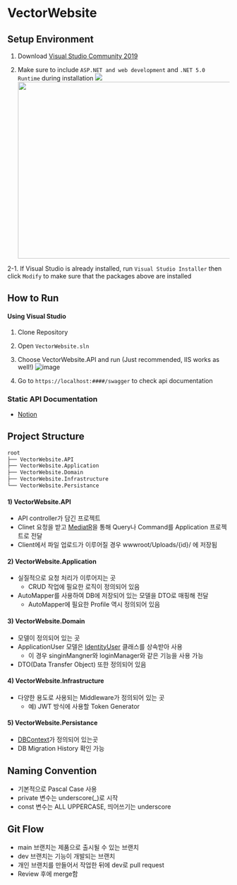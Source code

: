 # VectorWebsite

## Setup Environment

1. Download [Visual Studio Community 2019](https://visualstudio.microsoft.com/thank-you-downloading-visual-studio/?sku=Community&rel=16)

2. Make sure to include `ASP.NET and web development` and `.NET 5.0 Runtime` during installation
   <img src ="https://user-images.githubusercontent.com/43549670/134871426-9d7f86de-442e-4ba0-85e4-04d35f5167e0.png">
   <img src="https://user-images.githubusercontent.com/43549670/134871609-beeae399-e2f6-458f-bfa8-9ff45deb796d.png" width="600" height="400">

2-1. If Visual Studio is already installed, run `Visual Studio Installer` then click `Modify` to make sure that the packages above are installed

## How to Run

#### Using Visual Studio

1. Clone Repository

2. Open `VectorWebsite.sln`

3. Choose VectorWebsite.API and run (Just recommended, IIS works as well!)
   ![image](https://user-images.githubusercontent.com/43549670/134863263-fa8fe530-86a8-47cc-afc8-924efd15bbf0.png)

4. Go to `https://localhost:####/swagger` to check api documentation

### Static API Documentation

- [Notion](https://marked-cotton-e01.notion.site/API-Docs-6deddf14ce384936abd9f5dfba40e4c3)

## Project Structure

```bash
root
├── VectorWebsite.API
├── VectorWebsite.Application
├── VectorWebsite.Domain
├── VectorWebsite.Infrastructure
└── VectorWebsite.Persistance
```

#### 1) VectorWebsite.API

- API controller가 담긴 프로젝트
- Clinet 요청을 받고 [MediatR](https://medium.com/@ducmeit/net-core-using-cqrs-pattern-with-mediatr-part-1-55557e90931b)을 통해 Query나 Command를 Application 프로젝트로 전달
- Client에서 파일 업로드가 이루어질 경우 wwwroot/Uploads/{id}/ 에 저장됨

#### 2) VectorWebsite.Application

- 실질적으로 요청 처리가 이루어지는 곳
  - CRUD 작업에 필요한 로직이 정의되어 있음
- AutoMapper를 사용하여 DB에 저장되어 있는 모델을 DTO로 매핑해 전달
  - AutoMapper에 필요한 Profile 역시 정의되어 있음

#### 3) VectorWebsite.Domain

- 모델이 정의되어 있는 곳
- ApplicationUser 모델은 [IdentityUser](https://docs.microsoft.com/ko-kr/dotnet/api/microsoft.aspnetcore.identity.entityframeworkcore.identityuser?view=aspnetcore-1.1) 클래스를 상속받아 사용
  - 이 경우 singinMangner와 loginManager와 같은 기능을 사용 가능
- DTO(Data Transfer Object) 또한 정의되어 있음

#### 4) VectorWebsite.Infrastructure

- 다양한 용도로 사용되는 Middleware가 정의되어 있는 곳
  - 예) JWT 방식에 사용할 Token Generator

#### 5) VectorWebsite.Persistance

- [DBContext](https://docs.microsoft.com/ko-kr/dotnet/api/system.data.entity.dbcontext?view=entity-framework-6.2.0)가 정의되어 있는곳
- DB Migration History 확인 가능

## Naming Convention

- 기본적으로 Pascal Case 사용
- private 변수는 underscore(\_)로 시작
- const 변수는 ALL UPPERCASE, 띄어쓰기는 underscore

## Git Flow

- main 브랜치는 제품으로 출시될 수 있는 브랜치
- dev 브랜치는 기능이 개발되는 브랜치
- 개인 브랜치를 만들어서 작업한 뒤에 dev로 pull request
- Review 후에 merge함
